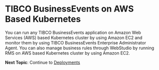 # TIBCO BusinessEvents on AWS Based Kubernetes

You can run any TIBCO BusinessEvents application on Amazon Web Services \(AWS\) based Kubernetes cluster by using Amazon EC2 and monitor them by using TIBCO BusinessEvents Enterprise Administrator Agent. You can also manage business rules through WebStudio by running RMS on AWS based Kubernetes cluster by using Amazon EC2.

**Next Topic**: Continue to [Deployments](deployments)

